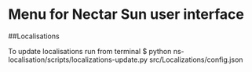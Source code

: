 # Menu for Nectar Sun user interface

##Localisations

To update localisations run from terminal
$ python ns-localisation/scripts/localizations-update.py src/Localizations/config.json